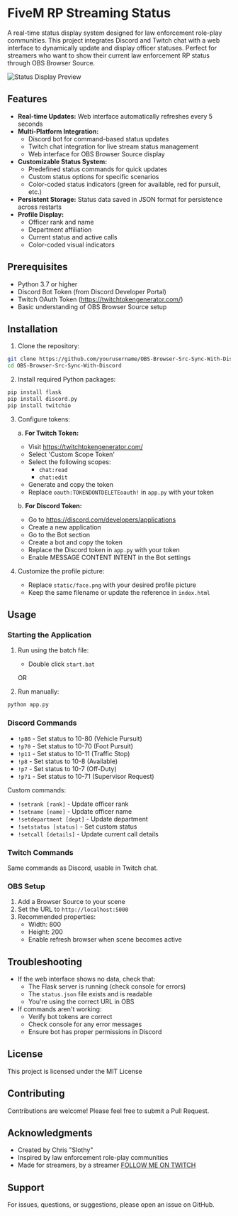 # FiveM RP Streaming Status

A real-time status display system designed for law enforcement role-play communities. This project integrates Discord and Twitch chat with a web interface to dynamically update and display officer statuses. Perfect for streamers who want to show their current law enforcement RP status through OBS Browser Source.


![Status Display Preview](https://i.ibb.co/wz8jyKL/image.png)

## Features

- **Real-time Updates:** Web interface automatically refreshes every 5 seconds
- **Multi-Platform Integration:**
  - Discord bot for command-based status updates
  - Twitch chat integration for live stream status management
  - Web interface for OBS Browser Source display
- **Customizable Status System:**
  - Predefined status commands for quick updates
  - Custom status options for specific scenarios
  - Color-coded status indicators (green for available, red for pursuit, etc.)
- **Persistent Storage:** Status data saved in JSON format for persistence across restarts
- **Profile Display:**
  - Officer rank and name
  - Department affiliation
  - Current status and active calls
  - Color-coded visual indicators

## Prerequisites

- Python 3.7 or higher
- Discord Bot Token (from Discord Developer Portal)
- Twitch OAuth Token (https://twitchtokengenerator.com/)
- Basic understanding of OBS Browser Source setup

## Installation

1. Clone the repository:
```bash
git clone https://github.com/yourusername/OBS-Browser-Src-Sync-With-Discord.git
cd OBS-Browser-Src-Sync-With-Discord
```

2. Install required Python packages:
```bash
pip install flask
pip install discord.py
pip install twitchio
```

3. Configure tokens:

   a. **For Twitch Token:**
   - Visit https://twitchtokengenerator.com/
   - Select 'Custom Scope Token'
   - Select the following scopes:
     - `chat:read`
     - `chat:edit`
   - Generate and copy the token
   - Replace `oauth:TOKENDONTDELETEoauth!` in `app.py` with your token

   b. **For Discord Token:**
   - Go to https://discord.com/developers/applications
   - Create a new application
   - Go to the Bot section
   - Create a bot and copy the token
   - Replace the Discord token in `app.py` with your token
   - Enable MESSAGE CONTENT INTENT in the Bot settings

4. Customize the profile picture:
   - Replace `static/face.png` with your desired profile picture
   - Keep the same filename or update the reference in `index.html`

## Usage

### Starting the Application

1. Run using the batch file:
   - Double click `start.bat`
   
   OR

2. Run manually:
```bash
python app.py
```

### Discord Commands

- `!p80` - Set status to 10-80 (Vehicle Pursuit)
- `!p70` - Set status to 10-70 (Foot Pursuit)
- `!p11` - Set status to 10-11 (Traffic Stop)
- `!p8` - Set status to 10-8 (Available)
- `!p7` - Set status to 10-7 (Off-Duty)
- `!p71` - Set status to 10-71 (Supervisor Request)

Custom commands:
- `!setrank [rank]` - Update officer rank
- `!setname [name]` - Update officer name
- `!setdepartment [dept]` - Update department
- `!setstatus [status]` - Set custom status
- `!setcall [details]` - Update current call details

### Twitch Commands
Same commands as Discord, usable in Twitch chat.

### OBS Setup

1. Add a Browser Source to your scene
2. Set the URL to `http://localhost:5000`
3. Recommended properties:
   - Width: 800
   - Height: 200
   - Enable refresh browser when scene becomes active

## Troubleshooting

- If the web interface shows no data, check that:
  - The Flask server is running (check console for errors)
  - The `status.json` file exists and is readable
  - You're using the correct URL in OBS
- If commands aren't working:
  - Verify bot tokens are correct
  - Check console for any error messages
  - Ensure bot has proper permissions in Discord

## License

This project is licensed under the MIT License

## Contributing

Contributions are welcome! Please feel free to submit a Pull Request.

## Acknowledgments

- Created by Chris "Slothy"
- Inspired by law enforcement role-play communities
- Made for streamers, by a streamer [FOLLOW ME ON TWITCH](https://www.twitch.tv/im2slothy)

## Support

For issues, questions, or suggestions, please open an issue on GitHub.

